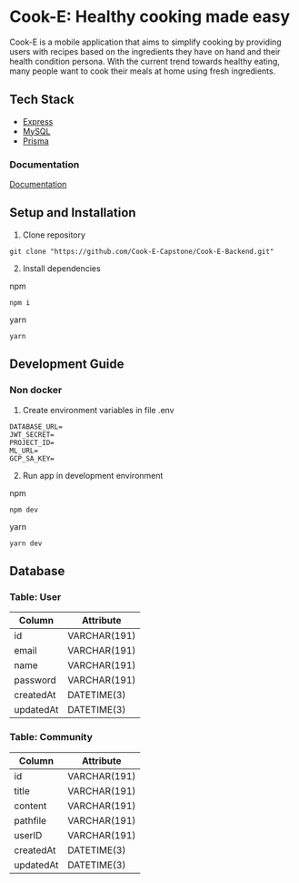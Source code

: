 # Cook-E: Healthy cooking made easy

Cook-E is a mobile application that aims to simplify cooking by providing users with recipes based on the ingredients they have on hand and their health condition persona. With the current trend towards healthy eating, many people want to cook their meals at home using fresh ingredients.

## Tech Stack

- [Express](https://expressjs.com)
- [MySQL](https://www.mysql.com)
- [Prisma](https://www.prisma.io/)

### Documentation

[Documentation](https://documenter.getpostman.com/view/27869532/2s93sgYBDB)

## Setup and Installation

1. Clone repository

```
git clone "https://github.com/Cook-E-Capstone/Cook-E-Backend.git"
```

2. Install dependencies

npm
```
npm i
```

yarn
```
yarn
```

## Development Guide

### Non docker

1. Create environment variables in file .env

```
DATABASE_URL=
JWT_SECRET=
PROJECT_ID=
ML_URL=
GCP_SA_KEY=
```

2. Run app in development environment

npm
```
npm dev
```

yarn
```
yarn dev
```

## Database

### Table: User

| Column    | Attribute    |
| --------- | ------------ |
| id        | VARCHAR(191) |
| email     | VARCHAR(191) |
| name      | VARCHAR(191) |
| password  | VARCHAR(191) |
| createdAt | DATETIME(3)  |
| updatedAt | DATETIME(3)  |

### Table: Community

| Column    | Attribute    |
| --------- | ------------ |
| id        | VARCHAR(191) |
| title     | VARCHAR(191) |
| content   | VARCHAR(191) |
| pathfile  | VARCHAR(191) |
| userID    | VARCHAR(191) |
| createdAt | DATETIME(3)  |
| updatedAt | DATETIME(3)  |
